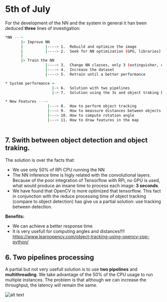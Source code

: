 # 5th of July
For the development of the NN and the system in general it han been deduced **three** lines of investigation:

```bash
*NN ---¬
       |> Improve NN 
       |          |----> 1.  Rebuild and optimize the image
       |          |----> 2.  Seek for NN optimization (GPU, libraries)
       |
       |> Train the NN
                  |----> 3.  Change NN classes, only 3 (extinguisher, door, exit sign)
                  |----> 4.  Increase the dataset
                  |----> 5.  Retrain until a better performance

* System performance ¬
                     |-> 6.  Solution with two pipelines
                     |-> 7.  Solution using the 3s and object traking between frames

* New Features ---¬
                   |---> 8.  How to perform object tracking
                   |---> 9.  How to meassure distances between objects
                   |---> 10. How to compute rotation angle
                   |---> 11. How to draw features in the map
       
```

## 7. Swith between object detection and object traking.
The solution is over the facts that:
* We use only 50% of RPi CPU running the NN
* The NN inference time is higly related with the convolutional layers. Because of the poor integration of Tensorflow with RPi, no          GPU is used, what would produce an insane time to process each image: **3 seconds**.
* We have found that OpenCV is more optimized that tensorflow. This fact in conjunction with the reduce processing time of object tracking (compare to object detection) has give us a partial solution: use tracking between detection.

**Benefits:**
* We can achieve a better response time
* It is very usefull for computing angles and distances!!!!
https://www.learnopencv.com/object-tracking-using-opencv-cpp-python/

## 6. Two pipelines processing
A partial but not very usefull solution is to use **two pipelines** and **multithreading**. We take advantage of the 50% of the CPU usage to run multiple instances. The problem is that although we can increase the throughput, the latency will remain the same.

![alt text](https://github.com/vmarlasco/hello-world/journal/07_05/TwoPipeline.png "Two pipeline approach")
